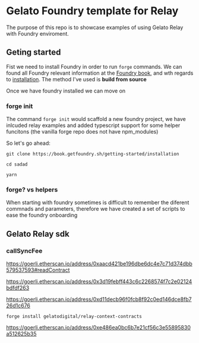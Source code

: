 # Gelato Foundry template for Relay

The purpose of this repo is to showcase examples of using Gelato Relay with Foundry enviroment. 


## Geting started

Fist we need to install Foundry in order to run `forge` commands. We can found all Foundry relevant information at the [Foundry book](https://book.getfoundry.sh/), and wth regards to [installation](https://book.getfoundry.sh/getting-started/installation). The method I've used is **build from source**

Once we have foundry installed we can move on

### forge init
The command `forge init` would scaffold a new foundry project, we have inlcuded relay examples and added typescript support for some helper funcitons (the vanilla forge repo does not have npm_modules)

So let's go ahead:

`git clone https://book.getfoundry.sh/getting-started/installation`

`cd sadad`

`yarn`


### forge? vs helpers
When starting with foundry sometimes is difficult to remember the diferent commnads and parameters, therefore we have created a set of scripts to ease the foundry onboarding


## Gelato Relay sdk

### callSyncFee
https://goerli.etherscan.io/address/0xaacd421be196dbe6dc4e7c71d374dbb579537593#readContract


https://goerli.etherscan.io/address/0x3d19febff443c6c2268574f7c2e02124bdfdf263


 https://goerli.etherscan.io/address/0xd11decb96f0fcb8f92c0ed146dce8fb726d1c676

```forge install gelatodigital/relay-context-contracts```

https://goerli.etherscan.io/address/0xe486ea0bc6b7e21cf56c3e55895830a512625b35